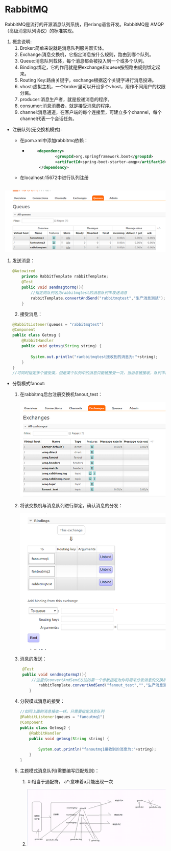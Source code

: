 # RabbitMQ

RabbitMQ是流行的开源消息队列系统，用erlang语言开发。RabbitMQ是 AMQP（高级消息队列协议）的标准实现。

1. 概念说明:
   1. Broker:简单来说就是消息队列服务器实体。
   2. Exchange:消息交换机，它指定消息按什么规则，路由到哪个队列。
   3. Queue:消息队列载体，每个消息都会被投入到一个或多个队列。
   4. Binding:绑定，它的作用就是把exchange和queue按照路由规则绑定起来。
   5. Routing Key:路由关键字，exchange根据这个关键字进行消息投递。
   6. vhost:虚拟主机，一个broker里可以开设多个vhost，用作不同用户的权限分离。
   7. producer:消息生产者，就是投递消息的程序。
   8. consumer:消息消费者，就是接受消息的程序。
   9. channel:消息通道，在客户端的每个连接里，可建立多个channel，每个channel代表一个会话任务。

+ 注册队列(无交换机模式):

  + 在pom.xml中添加rabbitmq依赖：

    + ```xml
          <dependency>
                  <groupId>org.springframework.boot</groupId>
                  <artifactId>spring-boot-starter-amqp</artifactId>
           </dependency>
      ```

  + 在localhost:15672中进行队列注册

​	![1552527559804](../1552527559804.png)

 1. 发送消息： 

    ```java
    @Autowired
        private RabbitTemplate rabbitTemplate;
        @Test
        public void sendmsgtormq(){
            //指定向队列名为rabbitmqtest的消息队列中发送消息
            rabbitTemplate.convertAndSend("rabbitmqtest","生产消息测试");
        }
    ```

	2. 接受消息：

    ```java
    @RabbitListener(queues = "rabbitmqtest")
    @Component
    public class Getmsg {
        @RabbitHandler
        public void getmsg(String string) {
    
            System.out.println("ranbbitmqtest接收到的消息为:"+string);
        }
    }
    //可同时指定多个接受类，但是某个队列中的消息只能被接受一次，当消息被接收，队列中的该消息就被清除
    ```



+ 分裂模式fanout:

  1. 在rabbitmq后台注册交换机fanout_test：

     ![1552527910557](../1552527910557.png)

  2. 将该交换机与消息队列进行绑定，确认消息的分发：

     ![1552527994297](../1552527994297.png)

  3. 消息的发送：

     ```java
      @Test
      public void sendmsgtormq2(){
          //这里的convertAndSend方法的第一个参数指定为你将用来分发消息的交换机，第二个参数指定队列可以为空，第三个为你要发送的消息
             rabbitTemplate.convertAndSend("fanout_test","","生产消息测试");
         }
     ```

  4. 分裂模式消息的接受：

     ```java
     //如同上面的消息接收一样。只需要指定消息队列
     @RabbitListener(queues = "fanoutmq1")
     @Component
     public class Getmsg2 {
         @RabbitHandler
         public void getmsg(String string) {
     
             System.out.println("fanoutmq1接收到的消息为:"+string);
         }
     }
     ```

  5. 主题模式消息队列(需要编写匹配规则)：

     1.  #:相当于通配符，   a*:意味着a只能出现一次

     2. ![1552528703038](../1552528703038.png)

        

